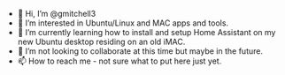 - 👋 Hi, I’m @gmitchell3
- 👀 I’m interested in Ubuntu/Linux and MAC apps and tools.
- 🌱 I’m currently learning how to install and setup Home Assistant on my new Ubuntu desktop residing on an old iMAC.
- 💞️ I’m not looking to collaborate at this time but maybe in the future.
- 📫 How to reach me - not sure what to put here just yet.

<!---
gmitchell3/gmitchell3 is a ✨ special ✨ repository because its `README.md` (this file) appears on your GitHub profile.
You can click the Preview link to take a look at your changes.
--->

